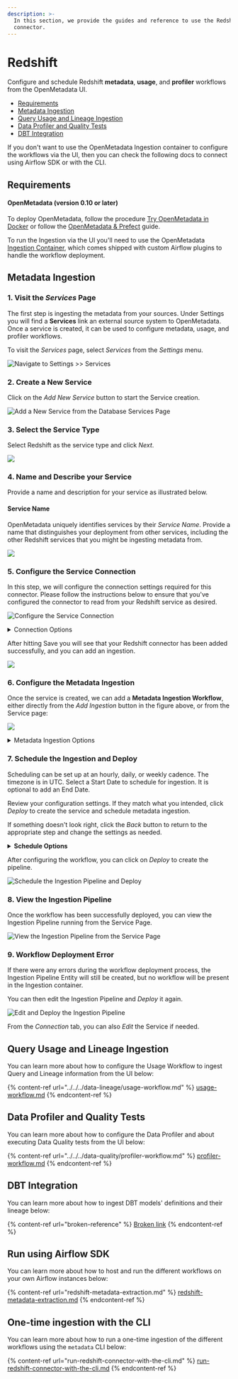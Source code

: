 ```yaml
---
description: >-
  In this section, we provide the guides and reference to use the Redshift
  connector.
---
```


# Redshift

Configure and schedule Redshift **metadata**, **usage**, and **profiler** workflows from the OpenMetadata UI.

* [Requirements](./#requirements)
* [Metadata Ingestion](./#metadata-ingestion)
* [Query Usage and Lineage Ingestion](./#query-usage-and-lineage-ingestion)
* [Data Profiler and Quality Tests](./#data-profiler-and-quality-tests)
* [DBT Integration](./#dbt-integration)

If you don't want to use the OpenMetadata Ingestion container to configure the workflows via the UI, then you can check the following docs to connect using Airflow SDK or with the CLI.

## Requirements

#### **OpenMetadata (version 0.10 or later)**

To deploy OpenMetadata, follow the procedure [Try OpenMetadata in Docker](broken-reference) or follow the [OpenMetadata & Prefect](broken-reference) guide.

To run the Ingestion via the UI you'll need to use the OpenMetadata [Ingestion Container](https://hub.docker.com/r/openmetadata/ingestion), which comes shipped with custom Airflow plugins to handle the workflow deployment.

## Metadata Ingestion

### 1. Visit the _Services_ Page

The first step is ingesting the metadata from your sources. Under Settings you will find a **Services** link an external source system to OpenMetadata. Once a service is created, it can be used to configure metadata, usage, and profiler workflows.

To visit the _Services_ page, select _Services_ from the _Settings_ menu.

![Navigate to Settings >> Services](<../../../.gitbook/assets/image (4) (1).png>)

### 2. Create a New Service

Click on the _Add New Service_ button to start the Service creation.

![Add a New Service from the Database Services Page](<../../../../.gitbook/assets/image (61) (1).png>)

### 3. Select the Service Type

Select Redshift as the service type and click _Next_.

![](<../../../../.gitbook/assets/image (76).png>)

### 4. Name and Describe your Service

Provide a name and description for your service as illustrated below.

#### Service Name

OpenMetadata uniquely identifies services by their _Service Name_. Provide a name that distinguishes your deployment from other services, including the other Redshift services that you might be ingesting metadata from.

![](<../../../../.gitbook/assets/image (64).png>)

### 5. Configure the Service Connection

In this step, we will configure the connection settings required for this connector. Please follow the instructions below to ensure that you've configured the connector to read from your Redshift service as desired.

![Configure the Service Connection](../../../.gitbook/assets/redshift-connection.jpg)

<details>

<summary>Connection Options</summary>

**Host and Port**

This is the Redshift APIs URL.

**Username**

Specify the User to connect to Redshift. It should have enough privileges to read all the metadata.

**Password (Optional)**

This is the password for connecting to Redshift.

**Database (Optional)**

The database of the data source is an optional parameter, if you would like to restrict the metadata reading to a single database. If left blank, OpenMetadata ingestion attempts to scan all the databases.

**Connection Options (Optional)**

Enter the details for any additional connection options that can be sent to Redshift during the connection. These details must be added as Key-Value pairs.

**Connection Arguments (Optional)**

Enter the details for any additional connection arguments such as security or protocol configs that can be sent to Redshift during the connection. These details must be added as Key-Value pairs.

Here is where we can configure the SSL options. The key should be `sslmode` and accepts the following values:

* `verify-ca`: The Redshift connector will verify that the server is trustworthy by checking the certificate chain up to a trusted certificate authority (CA).
* `verify-full`: The Redshift connector will also verify that the server hostname matches its certificate. The SSL connection will fail if the server certificate cannot be verified. `verify-full` is recommended in most security-sensitive environments.
* `require`: If a root CA file exists, the behavior of `sslmode=require` will be the same as that of `verify-ca`, meaning the server certificate is validated against the CA. Relying on this behavior is discouraged, and applications that need certificate validation should always use `verify-ca` or `verify-full`.

In `verify-full` mode, the cn (Common Name) attribute of the certificate is matched against the hostname. If the cn attribute starts with an asterisk (\*), it will be treated as a wildcard, and will match all characters except a dot (.). This means the certificate will not match subdomains. If the connection is made using an IP address instead of a hostname, the IP address will be matched (without doing any DNS lookups).

You can find more information in the AWS [docs](https://docs.aws.amazon.com/redshift/latest/mgmt/connecting-ssl-support.html).

</details>

After hitting Save you will see that your Redshift connector has been added successfully, and you can add an ingestion.

![](<../../../../.gitbook/assets/image (68).png>)

### 6. Configure the Metadata Ingestion

Once the service is created, we can add a **Metadata Ingestion Workflow**, either directly from the _Add Ingestion_ button in the figure above, or from the Service page:

![](<../../../../.gitbook/assets/image (50).png>)

<details>

<summary>Metadata Ingestion Options</summary>

**Include (Table Filter Pattern)**

Use table filter patterns to control whether or not to include tables as part of metadata ingestion and data profiling.

Explicitly include tables by adding a list of comma-separated regular expressions to the _Include_ field. OpenMetadata will include all tables with names matching one or more of the supplied regular expressions. All other tables will be excluded. See the figure above for an example.

**Exclude (Table Filter Pattern)**

Explicitly exclude tables by adding a list of comma-separated regular expressions to the _Exclude_ field. OpenMetadata will exclude all tables with names matching one or more of the supplied regular expressions. All other tables will be included. See the figure above for an example.

**Include (Schema Filter Pattern)**

Use schema filter patterns to control whether or not to include schemas as part of metadata ingestion and data profiling.

Explicitly include schemas by adding a list of comma-separated regular expressions to the _Include_ field. OpenMetadata will include all schemas with names matching one or more of the supplied regular expressions. All other schemas will be excluded.

**Exclude (Schema Filter Pattern)**

Explicitly exclude schemas by adding a list of comma-separated regular expressions to the _Exclude_ field. OpenMetadata will exclude all schemas with names matching one or more of the supplied regular expressions. All other schemas will be included.

**Include views (toggle)**

Set the _Include views to_ toggle to the on position to control whether or not to include views as part of metadata ingestion and data profiling.

Explicitly include views by adding the following key-value pair in the `source.config` field of your configuration file.

**Enable data profiler (toggle)**

The data profiler ingests usage information for tables. This enables you to assess the frequency of use, reliability, and other details.

When enabled, the data profiler will run as part of metadata ingestion. Running the data profiler increases the amount of time it takes for metadata ingestion but provides the benefits mentioned above.

Set the _Enable data profiler_ toggle to the on position to enable the data profiler.

**Ingest sample data (toggle)**

Set the _Ingest sample data to_ toggle to the on position to control whether or not to generate sample data to include in table views in the OpenMetadata user interface.

</details>

### 7. Schedule the Ingestion and Deploy

Scheduling can be set up at an hourly, daily, or weekly cadence. The timezone is in UTC. Select a Start Date to schedule for ingestion. It is optional to add an End Date.

Review your configuration settings. If they match what you intended, click _Deploy_ to create the service and schedule metadata ingestion.

If something doesn't look right, click the _Back_ button to return to the appropriate step and change the settings as needed.

<details>

<summary><strong>Schedule Options</strong></summary>

**Every**

Use the _Every_ drop-down menu to select the interval at which you want to ingest metadata. Your options are as follows:

* _Hour_: Ingest metadata once per hour
* _Day_: Ingest metadata once per day
* _Week_: Ingest metadata once per week

**Day**

The _Day_ selector is only active when ingesting metadata once per week. Use the _Day_ selector to set the day of the week on which to ingest metadata.

**Minute**

The _Minute_ dropdown is only active when ingesting metadata once per hour. Use the _Minute_ drop-down menu to select the minute of the hour at which to begin ingesting metadata.

**Time**

The _Time_ drop-down menus are active when ingesting metadata either once per day or once per week. Use the time drop-downs to select the time of day at which to begin ingesting metadata.

**Start date (UTC)**

Use the _Start date_ selector to choose the date at which to begin ingesting metadata according to the defined schedule.

**End date (UTC)**

Use the _End date_ selector to choose the date at which to stop ingesting metadata according to the defined schedule. If no end date is set, metadata ingestion will continue according to the defined schedule indefinitely.

</details>

After configuring the workflow, you can click on _Deploy_ to create the pipeline.

![Schedule the Ingestion Pipeline and Deploy](<../../../../.gitbook/assets/image (13).png>)

### 8. View the Ingestion Pipeline

Once the workflow has been successfully deployed, you can view the Ingestion Pipeline running from the Service Page.

![View the Ingestion Pipeline from the Service Page](<../../../.gitbook/assets/image (43) (2).png>)

### 9. Workflow Deployment Error

If there were any errors during the workflow deployment process, the Ingestion Pipeline Entity will still be created, but no workflow will be present in the Ingestion container.

You can then edit the Ingestion Pipeline and _Deploy_ it again.

![Edit and Deploy the Ingestion Pipeline](<../../../.gitbook/assets/image (8) (2).png>)

From the _Connection_ tab, you can also _Edit_ the Service if needed.

## Query Usage and Lineage Ingestion

You can learn more about how to configure the Usage Workflow to ingest Query and Lineage information from the UI below:

{% content-ref url="../../../data-lineage/usage-workflow.md" %}
[usage-workflow.md](../../../data-lineage/usage-workflow.md)
{% endcontent-ref %}

## Data Profiler and Quality Tests

You can learn more about how to configure the Data Profiler and about executing Data Quality tests from the UI below:

{% content-ref url="../../../data-quality/profiler-workflow.md" %}
[profiler-workflow.md](../../../data-quality/profiler-workflow.md)
{% endcontent-ref %}

## DBT Integration

You can learn more about how to ingest DBT models' definitions and their lineage below:

{% content-ref url="broken-reference" %}
[Broken link](broken-reference)
{% endcontent-ref %}

## Run using Airflow SDK

You can learn more about how to host and run the different workflows on your own Airflow instances below:

{% content-ref url="redshift-metadata-extraction.md" %}
[redshift-metadata-extraction.md](redshift-metadata-extraction.md)
{% endcontent-ref %}

## One-time ingestion with the CLI

You can learn more about how to run a one-time ingestion of the different workflows using the `metadata` CLI below:

{% content-ref url="run-redshift-connector-with-the-cli.md" %}
[run-redshift-connector-with-the-cli.md](run-redshift-connector-with-the-cli.md)
{% endcontent-ref %}
